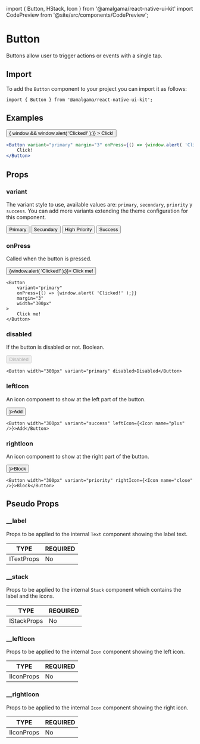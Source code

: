 import { Button, HStack, Icon } from '@amalgama/react-native-ui-kit'
import CodePreview from '@site/src/components/CodePreview';

# Button

Buttons allow user to trigger actions or events with a single tap.

## Import

To add the `Button` component to your project you can import it as follows:

```tsx
import { Button } from '@amalgama/react-native-ui-kit';
```

## Examples

<CodePreview>
	<Button
		variant="primary"
		margin="3"
		width="300px"
		onPress={() => { window && window.alert( 'Clicked!' );}}
	>
		Click!
	</Button>
</CodePreview>

```jsx
<Button variant="primary" margin="3" onPress={() => {window.alert( 'Clicked!' );}}>
	Click!
</Button>
```

## Props

### variant

The variant style to use, available values are: `primary`, `secondary`, `priority` y  `success`. You can add more variants extending the theme configuration for this component.

<CodePreview alignItems="stretch">
	<HStack space="3">
		<Button variant="primary">Primary</Button>
		<Button variant="secundary">Secundary</Button>
		<Button variant="priority">High Priority</Button>
		<Button variant="success">Success</Button>
	</HStack>
</CodePreview>

### onPress

Called when the button is pressed.

<CodePreview>
	<Button variant="primary" margin="3" width="300px" onPress={() => {window.alert( 'Clicked!' );}}>
		Click me!
	</Button>
</CodePreview>

```tsx
<Button
	variant="primary"
	onPress={() => {window.alert( 'Clicked!' );}}
	margin="3"
	width="300px"
>
	Click me!
</Button>
```

### disabled

If the button is disabled or not. Boolean. 

<CodePreview>
	<Button width="300px" variant="primary" disabled>Disabled</Button>
</CodePreview>

```tsx
<Button width="300px" variant="primary" disabled>Disabled</Button>
```

### leftIcon

An icon component to show at the left part of the button.

<CodePreview>
	<Button width="300px" variant="success" leftIcon={<Icon name="plus" />}>Add</Button>
</CodePreview>

```tsx
<Button width="300px" variant="success" leftIcon={<Icon name="plus" />}>Add</Button>
```

### rightIcon

An icon component to show at the right part of the button.

<CodePreview>
	<Button width="300px" variant="priority" rightIcon={<Icon name="close" />}>Block</Button>
</CodePreview>

```tsx
<Button width="300px" variant="priority" rightIcon={<Icon name="close" />}>Block</Button>
```

## Pseudo Props

### __label

Props to be applied to the internal `Text` component showing the label text.

| TYPE   | REQUIRED |
| ------ | -------- |
| ITextProps | No   |

### __stack 

Props to be applied to the internal `Stack` component which contains the label and the icons.

| TYPE   | REQUIRED |
| ------ | -------- |
| IStackProps | No  |

### __leftIcon

Props to be applied to the internal `Icon` component showing the left icon.

| TYPE   | REQUIRED |
| ------ | -------- |
| IIconProps | No   |

### __rightIcon

Props to be applied to the internal `Icon` component showing the right icon.

| TYPE   | REQUIRED |
| ------ | -------- |
| IIconProps | No   |
